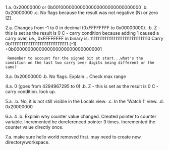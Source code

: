 1.a. 0x20000000 or 0b00100000000000000000000000000000
 .b. 0x20000000
 .c. No flags because the result was not negative (N) or zero (Z). 
 
2.a. Changes from -1 to 0 in decimal (0xFFFFFFFF to 0x00000000).
 .b. Z - this is set as the result is 0
     C - carry condition because adding 1 caused a carry over, i.e., 0xFFFFFFFF in binary is:
       111111111111111111111111111111110 Carry
      0b11111111111111111111111111111111 (-1)
     +0b00000000000000000000000000000001
     
     Remember to account for the signed bit at start...what's the condition on the last two carry over digits being different or the same?
     
 3.a. 0x20000000
  .b. No flags. Explain... Check max range
  
 4.a. 0 (goes from 4294967295 to 0)
  .b. Z - this is set as the result is 0
      C - carry condition. look up. 
     
5.a.
 .b. No, it is not still visible in the Locals view. 
 .c. In the 'Watch 1' view.
 .d. 0x20000000
 
6.a. 4
 .b. Explain why counter value changed. Created pointer to counter variable. Incremented he dereferenced pointer 3 times. Incremented the counter value directly once. 
 
 7.a. make sure hello world removed first. may need to create new directory/workspace.
